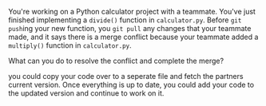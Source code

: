 You're working on a Python calculator project with a teammate.
You've just finished implementing a `divide()` function in `calculator.py`.
Before `git push`ing your new function, you `git pull` any changes that your teammate made, and it says there is a merge conflict because your teammate added a `multiply()` function in `calculator.py`.

What can you do to resolve the conflict and complete the merge?

you could copy your code over to a seperate file and fetch the partners current version. Once everything is up to date, you could add your code to the updated version and continue to work on it.